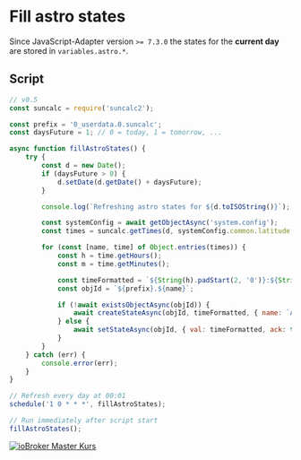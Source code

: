 # Fill astro states

Since JavaScript-Adapter version `>= 7.3.0` the states for the **current day** are stored in `variables.astro.*`.

## Script

```javascript
// v0.5
const suncalc = require('suncalc2');

const prefix = '0_userdata.0.suncalc';
const daysFuture = 1; // 0 = today, 1 = tomorrow, ...

async function fillAstroStates() {
    try {
        const d = new Date();
        if (daysFuture > 0) {
            d.setDate(d.getDate() + daysFuture);
        }

        console.log(`Refreshing astro states for ${d.toISOString()}`);

        const systemConfig = await getObjectAsync('system.config');
        const times = suncalc.getTimes(d, systemConfig.common.latitude, systemConfig.common.longitude);

        for (const [name, time] of Object.entries(times)) {
            const h = time.getHours();
            const m = time.getMinutes();

            const timeFormatted = `${String(h).padStart(2, '0')}:${String(m).padStart(2, '0')}`;
            const objId = `${prefix}.${name}`;

            if (!await existsObjectAsync(objId)) {
                await createStateAsync(objId, timeFormatted, { name: `Astro ${name}`, type: 'string', role: 'value' });
            } else {
                await setStateAsync(objId, { val: timeFormatted, ack: true });
            }
        }
    } catch (err) {
        console.error(err);
    }
}

// Refresh every day at 00:01
schedule('1 0 * * *', fillAstroStates);

// Run immediately after script start
fillAstroStates();
```

[![ioBroker Master Kurs](https://haus-automatisierung.com/images/ads/ioBroker-Kurs.png?2024)](https://haus-automatisierung.com/iobroker-kurs/?refid=iobroker-scripts)
